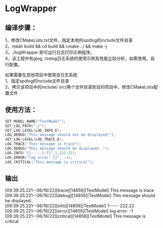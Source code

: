 # LogWrapper  
## 编译步骤：  
1，修改CMakeLists.txt文件，指定本地的spdlog的include文件目录  
2，mkdir build && cd build && cmake ../ && make -j  
3，./logWrapper 即可运行日志打印示例程序。  
4，该工程中有glog, roslog日志系统的使用示例及性能比较分析，如需使用，自行配置。  
  
  
如果需要在其他项目中使用该日志系统  
1，指定spdlog的include文件目录  
2，拷贝该项目中的include/ src/两个文件目录到目的项目中，修改CMakeLists配置文件  
  
## 使用方法：  
```cpp
SET_MODEL_NAME("TestModel");  
SET_LOG_PATH("./");  
SET_LOG_LEVEL(LOG_INFO_E);  
LOG_DEBUG("This message should not be displayed!");  
SET_LOG_LEVEL(LOG_TRACE_E);  
LOG_TRACE("This message is trace");  
LOG_DEBUG("This message should be displayed..");   
LOG_INFO("{}-----{:7}",1,222.22);  
LOG_ERROR("log error: {}", -1);  
LOG_CRITICAL("This message is critical");  
```  
## 输出  
[09:39:25.221--06/16/22][trace][14856][TestModel] This message is trace  
[09:39:25.221--06/16/22][debug][14856][TestModel] This message should be displayed..  
[09:39:25.221--06/16/22][info][14856][TestModel] 1----- 222.22  
[09:39:25.221--06/16/22][error][14856][TestModel] log error: -1  
[09:39:25.221--06/16/22][critical][14856][TestModel] This message is critical  
  
